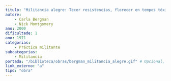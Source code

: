 ```yaml
---
titulo: "Militancia alegre: Tecer resistencias, florecer en tempos tóxicos"
autore:
    - Carla Bergman
    - Nick Montgomery
ano: 2000
dificultade: 1
ano: 1971
categorias:
    - Práctica militante
subcategorias:
    - Militancia
portada: "/biblioteca/obras/bergman_militancia_alegre.gif" # Opcional, imaxe da portada
link_externo: "a"
tipo: "obra"
---
```

